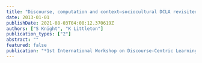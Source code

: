 ```yaml
---
title: "Discourse, computation and context–sociocultural DCLA revisited"
date: 2013-01-01
publishDate: 2021-08-03T04:08:12.370619Z
authors: ["S Knight", "K Littleton"]
publication_types: ["2"]
abstract: ""
featured: false
publication: "*1st International Workshop on Discourse-Centric Learning Analytics …*"
---
```


